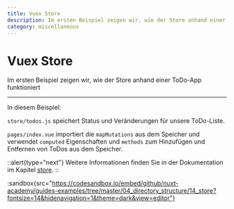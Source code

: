```yaml
---
title: Vuex Store
description: Im ersten Beispiel zeigen wir, wie der Store anhand einer ToDo-App funktioniert
category: miscellaneous
---
```


# Vuex Store

Im ersten Beispiel zeigen wir, wie der Store anhand einer ToDo-App funktioniert

---

In diesem Beispiel:

`store/todos.js` speichert Status und Veränderungen für unsere ToDo-Liste.

`pages/index.vue` importiert die `mapMutations` aus dem Speicher und verwendet `computed` Eigenschaften und `methods` zum Hinzufügen und Entfernen von ToDos aus dem Speicher.

::alert{type="next"}
Weitere Informationen finden Sie in der Dokumentation im Kapitel [store](/docs/directory-structure/store).
::

:sandbox{src="https://codesandbox.io/embed/github/nuxt-academy/guides-examples/tree/master/04_directory_structure/14_store?fontsize=14&hidenavigation=1&theme=dark&view=editor"}
